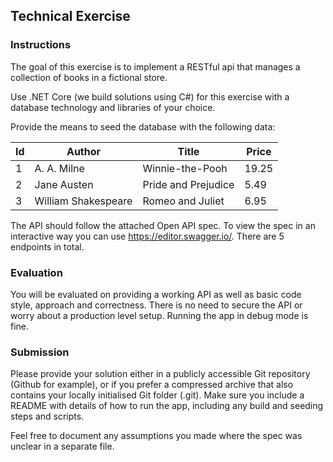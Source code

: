 ## Technical Exercise

### Instructions

The goal of this exercise is to implement a RESTful api that manages a collection of books in a fictional store. 

Use .NET Core (we build solutions using C#) for this exercise with a database technology and libraries of your choice.

Provide the means to seed the database with the following data:

| Id  | Author  | Title  |  Price |
|----|---|---|---|
|  1 | A. A. Milne |  Winnie-the-Pooh | 19.25  |
|  2 | Jane Austen | Pride and Prejudice | 5.49  |
|  3 | William Shakespeare | Romeo and Juliet | 6.95 |

The API should follow the attached Open API spec. To view the spec in an interactive way you can use https://editor.swagger.io/. 
There are 5 endpoints in total.

### Evaluation

You will be evaluated on providing a working API as well as basic code style, approach and correctness. There is no need to secure the API or worry about a production level setup. 
Running the app in debug mode is fine.

### Submission

Please provide your solution either in a publicly accessible Git repository (Github for example), or if you prefer a compressed archive that also contains your locally initialised
Git folder (.git).  Make sure you include a README with details of how to run the app, including any build and seeding steps and scripts.

Feel free to document any assumptions you made where the spec was unclear in a separate file.

